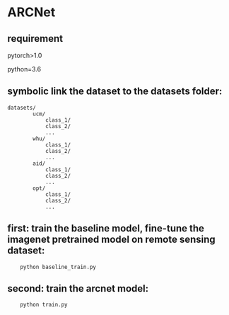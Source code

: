 # ARCNet
## requirement
pytorch>1.0

python=3.6
## symbolic link the dataset to the datasets folder:
```
datasets/
        ucm/
            class_1/
            class_2/
            ...
        whu/
            class_1/
            class_2/
            ...
        aid/
            class_1/
            class_2/
            ...
        opt/
            class_1/
            class_2/
            ...
```
## first: train the baseline model, fine-tune the imagenet pretrained model on remote sensing dataset:
```
    python baseline_train.py
```
## second: train the arcnet model:
```
    python train.py
```

